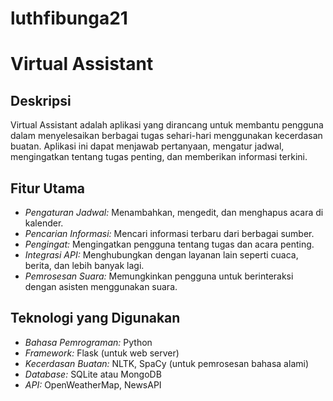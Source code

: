 # luthfibunga21
# Virtual Assistant

## Deskripsi

Virtual Assistant adalah aplikasi yang dirancang untuk membantu pengguna dalam menyelesaikan berbagai tugas sehari-hari menggunakan kecerdasan buatan. Aplikasi ini dapat menjawab pertanyaan, mengatur jadwal, mengingatkan tentang tugas penting, dan memberikan informasi terkini.

## Fitur Utama

- *Pengaturan Jadwal:* Menambahkan, mengedit, dan menghapus acara di kalender.
- *Pencarian Informasi:* Mencari informasi terbaru dari berbagai sumber.
- *Pengingat:* Mengingatkan pengguna tentang tugas dan acara penting.
- *Integrasi API:* Menghubungkan dengan layanan lain seperti cuaca, berita, dan lebih banyak lagi.
- *Pemrosesan Suara:* Memungkinkan pengguna untuk berinteraksi dengan asisten menggunakan suara.

## Teknologi yang Digunakan

- *Bahasa Pemrograman:* Python
- *Framework:* Flask (untuk web server)
- *Kecerdasan Buatan:* NLTK, SpaCy (untuk pemrosesan bahasa alami)
- *Database:* SQLite atau MongoDB
- *API:* OpenWeatherMap, NewsAPI
